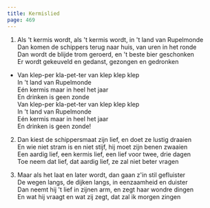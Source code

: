 ```yaml
---
title: Kermislied
page: 469
---  
```


1.  Als 't kermis wordt, als 't kermis wordt, in 't land van Rupelmonde  
Dan komen de schippers terug naar huis, van uren in het ronde  
Dan wordt de blijde trom geroerd, en 't beste bier geschonken  
Er wordt gekeuveld en gedanst, gezongen en gedronken  


- Van klep-per kla-pet-ter van klep klep klep  
In 't land van Rupelmonde  
Eén kermis maar in heel het jaar  
En drinken is geen zonde  
Van klep-per kla-pet-ter van klep klep klep  
In 't land van Rupelmonde  
Eén kermis maar in heel het jaar  
En drinken is geen zonde!  


2. Dan kiest de schippersmaat zijn lief, en doet ze lustig draaien  
En wie niet stram is en niet stijf, hij moet zijn benen zwaaien  
Een aardig lief, een kermis lief, een lief voor twee, drie dagen  
Toe neem dat lief, dat aardig lief, ze zal niet beter vragen  


3. Maar als het laat en later wordt, dan gaan z'in stil gefluister  
De wegen langs, de dijken langs, in eenzaamheid en duister  
Dan neemt hij 't lief in zijnen arm, en zegt haar wondre dingen  
En wat hij vraagt en wat zij zegt, dat zal ik morgen zingen  